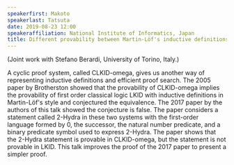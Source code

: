 ```yaml
---
speakerfirst: Makoto
speakerlast: Tatsuta
date: 2019-08-23 12:00
speakeraffiliation: National Institute of Informatics, Japan
title: Different provability between Martin-Löf's inductive definitions and cyclic proofs
---
```


(Joint work with Stefano Berardi, University of Torino, Italy.)

A cyclic proof system, called CLKID-omega, gives us another way of 
representing inductive definitions and efficient proof search. The 
2005 paper by Brotherston showed that the provability of CLKID-omega 
implies the provability of first order classical logic LKID with 
inductive definitions in Martin-Löf's style and conjectured the 
equivalence. The 2017 paper by the authors of this talk showed the 
conjecture is false. The paper considers a statement called 2-Hydra 
in these two systems with the first-order language formed by 0, the 
successor, the natural number predicate, and a binary predicate symbol 
used to express 2-Hydra. The paper shows that the 2-Hydra statement 
is provable in CLKID-omega, but the statement is not provable in LKID. 
This talk improves the proof of the 2017 paper to present a simpler 
proof. 
